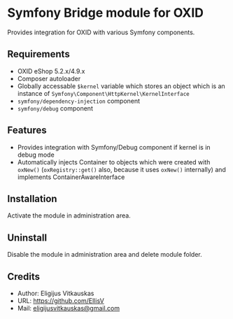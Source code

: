 Symfony Bridge module for OXID
==============================

Provides integration for OXID with various Symfony components.

## Requirements

* OXID eShop 5.2.x/4.9.x
* Composer autoloader
* Globally accessable `$kernel` variable which stores an object which is an instance of `Symfony\Component\HttpKernel\KernelInterface`
* `symfony/dependency-injection` component
* `symfony/debug` component

## Features

* Provides integration with Symfony/Debug component if kernel is in debug mode
* Automatically injects Container to objects which were created with `oxNew()` (`oxRegistry::get()` also, because it uses `oxNew()` internally) and implements ContainerAwareInterface

## Installation

Activate the module in administration area.

## Uninstall

Disable the module in administration area and delete module folder.

## Credits

* Author: Eligijus Vitkauskas
* URL: https://github.com/EllisV
* Mail: eligijusvitkauskas@gmail.com
